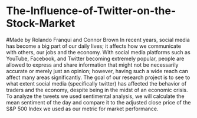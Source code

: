 # The-Influence-of-Twitter-on-the-Stock-Market
#Made by Rolando Franqui and Connor Brown
In recent years, social media has become a big part of our daily lives; it affects how we communicate with others, our jobs and the economy. With social media platforms such as YouTube, Facebook, and Twitter becoming extremely popular, people are allowed to express and share information that might not be necessarily accurate or merely just an opinion; however, having such a wide reach can affect many areas significantly. The goal of our research project is to see to what extent social media (specifically twitter) has affected the behavior of traders and the economy, despite being in the midst of an economic crisis. To analyze the tweets we used sentimental analysis, we will calculate the mean sentiment of the day and compare it to the adjusted close price of the S&amp;P 500 Index we used as our metric for market performance.
